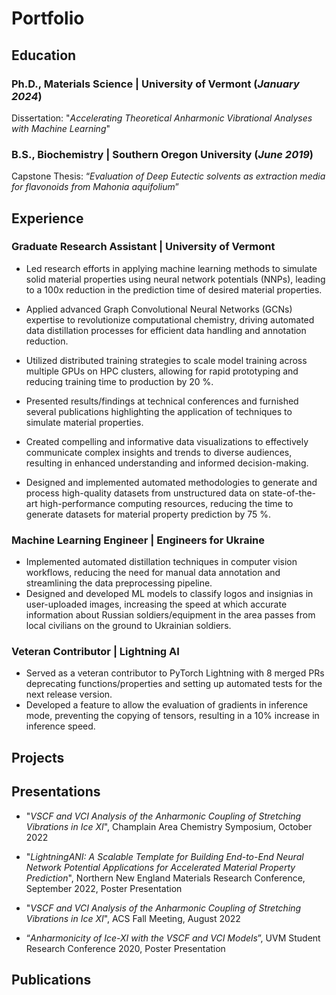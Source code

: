 # Portfolio
## Education
### Ph.D., Materials Science | University of Vermont (_January 2024_)

Dissertation: "_Accelerating Theoretical Anharmonic Vibrational Analyses with Machine Learning_"

### B.S., Biochemistry | Southern Oregon University (_June 2019_)  

Capstone Thesis: “_Evaluation of Deep Eutectic solvents as extraction media for flavonoids from Mahonia aquifolium_”

## Experience

### Graduate Research Assistant | University of Vermont

- Led research efforts in applying machine learning methods to simulate solid material properties using neural network potentials (NNPs), leading to a 100x reduction in the prediction time of desired material properties.
- Applied advanced Graph Convolutional Neural Networks (GCNs) expertise to revolutionize computational chemistry, driving automated data distillation processes for efficient data handling and annotation reduction.

- Utilized distributed training strategies to scale model training across multiple GPUs on HPC clusters, allowing for rapid prototyping and reducing training time to production by 20 %.
- Presented results/findings at technical conferences and furnished several publications highlighting the application of techniques to simulate material properties.
- Created compelling and informative data visualizations to effectively communicate complex insights and trends to diverse audiences, resulting in enhanced understanding and informed decision-making.

- Designed and implemented automated methodologies to generate and process high-quality datasets from unstructured data on state-of-the-art high-performance computing resources, reducing the time to generate datasets for material property prediction by 75 %.

### Machine Learning Engineer | Engineers for Ukraine

- Implemented automated distillation techniques in computer vision workflows, reducing the need for manual data annotation and streamlining the data preprocessing pipeline.
- Designed and developed ML models to classify logos and insignias in user-uploaded images, increasing the speed at which accurate information about Russian soldiers/equipment in the area passes from local civilians on the ground to Ukrainian soldiers.

### Veteran Contributor | Lightning AI

- Served as a veteran contributor to PyTorch Lightning with 8 merged PRs deprecating functions/properties and setting up automated tests for the next release version.
- Developed a feature to allow the evaluation of gradients in inference mode, preventing the copying of tensors, resulting in a 10% increase in inference speed.

## Projects

## Presentations


- "_VSCF and VCI Analysis of the Anharmonic Coupling of Stretching Vibrations in Ice XI_", Champlain Area Chemistry Symposium, October 2022

- "_LightningANI: A Scalable Template for Building End-to-End Neural Network Potential Applications for Accelerated Material Property Prediction_", Northern New England Materials Research Conference, September 2022, Poster Presentation

- "_VSCF and VCI Analysis of the Anharmonic Coupling of Stretching Vibrations in Ice XI_", ACS Fall Meeting, August 2022  

-  “_Anharmonicity of Ice-XI with the VSCF and VCI Models_”, UVM Student Research Conference 2020, Poster Presentation


## Publications